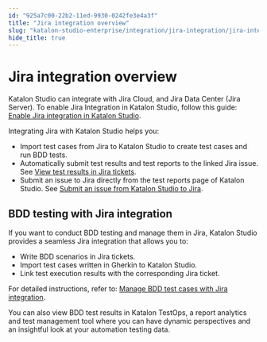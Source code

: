 ```yaml
---
id: "925a7c00-22b2-11ed-9930-0242fe3e4a3f"
title: "Jira integration overview"
slug: "katalon-studio-enterprise/integration/jira-integration/jira-integration-overview"
hide_title: true
---
```


# <a id="concept-7098" class="anchor_top_offset"/><a id="ariaid-title1" class="anchor_top_offset"/>Jira integration overview

<p xmlns="http://www.w3.org/1999/xhtml" className="p"><span className="ph">Katalon Studio</span> can integrate with Jira Cloud, and    Jira Data Center (Jira Server). To  enable Jira Integration in <span className="ph">Katalon Studio</span>, follow this guide: <a className="xref" href="/docs/katalon-studio-enterprise/integration/jira-integration/configure-jira-integration-in-katalon-studio">Enable Jira integration in Katalon Studio</a>.</p> 
<div xmlns="http://www.w3.org/1999/xhtml" className="p">Integrating Jira with <span className="ph">Katalon Studio</span> helps you:<ul className="ul"><li className="li">Import test cases from Jira to <span className="ph">Katalon Studio</span> to create test
      cases and run BDD tests.</li><li className="li">Automatically submit test results and test reports to the
      linked Jira issue. See <a className="xref" href="/docs/katalon-studio-enterprise/integration/jira-integration/view-test-results-in-jira-tickets">View test results in Jira tickets</a>.</li><li className="li">Submit an issue  to Jira directly from the test reports page of <span className="ph">Katalon Studio</span>. See <a className="xref" href="/docs/katalon-studio-enterprise/integration/jira-integration/submit-an-issue-from-katalon-studio-to-jira">Submit an issue from <span className="ph">Katalon Studio</span> to Jira</a>.</li></ul></div>

## BDD testing with Jira integration

<div xmlns="http://www.w3.org/1999/xhtml" className="p">If you want to conduct BDD testing and manage them in Jira, <span className="ph">Katalon Studio</span> provides a seamless Jira integration that allows you to:<ul className="ul"><li className="li">Write BDD scenarios in Jira tickets.</li><li className="li">Import test cases written in Gherkin to <span className="ph">Katalon Studio</span>.</li><li className="li">Link test execution results with the corresponding Jira ticket.</li></ul></div>
<p xmlns="http://www.w3.org/1999/xhtml" className="p">For detailed instructions, refer to: <a className="xref" href="/docs/katalon-studio-enterprise/integration/jira-integration/manage-bdd-test-cases-with-jira-integration">Manage  BDD test cases   with Jira integration</a>.</p> 
<p xmlns="http://www.w3.org/1999/xhtml" className="p">You can also view BDD test results in <span className="ph">Katalon TestOps</span>, a report analytics and  test management tool where you can have dynamic perspectives and an insightful look at your automation testing data. </p> 
